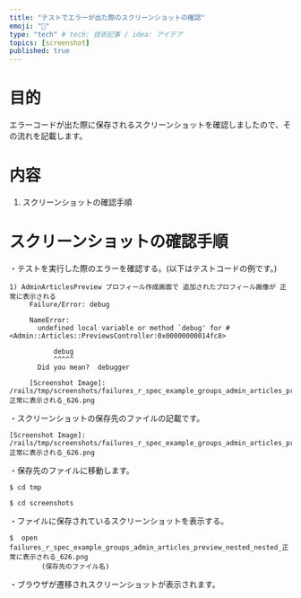 ```yaml
---
title: "テストでエラーが出た際のスクリーンショットの確認"
emoji: "📸"
type: "tech" # tech: 技術記事 / idea: アイデア
topics: [screenshot]
published: true
---
```

# 目的
エラーコードが出た際に保存されるスクリーンショットを確認しましたので、その流れを記載します。
# 内容
1. スクリーンショットの確認手順
# スクリーンショットの確認手順
・テストを実行した際のエラーを確認する。(以下はテストコードの例です。)
```
1) AdminArticlesPreview プロフィール作成画面で 追加されたプロフィール画像が 正常に表示される
     Failure/Error: debug
     
     NameError:
       undefined local variable or method `debug' for #<Admin::Articles::PreviewsController:0x00000000014fc8>
     
           debug
           ^^^^^
       Did you mean?  debugger
     
     [Screenshot Image]: /rails/tmp/screenshots/failures_r_spec_example_groups_admin_articles_preview_nested_nested_正常に表示される_626.png
```
・スクリーンショットの保存先のファイルの記載です。
```
[Screenshot Image]: /rails/tmp/screenshots/failures_r_spec_example_groups_admin_articles_preview_nested_nested_正常に表示される_626.png
```
・保存先のファイルに移動します。
```
$ cd tmp

$ cd screenshots
```
・ファイルに保存されているスクリーンショットを表示する。
```
$  open failures_r_spec_example_groups_admin_articles_preview_nested_nested_正常に表示される_626.png
        (保存先のファイル名)
```
・ブラウザが遷移されスクリーンショットが表示されます。